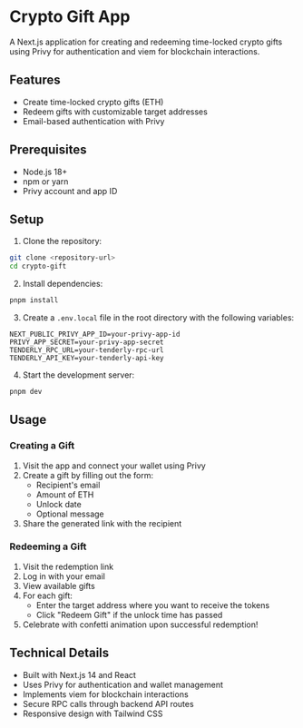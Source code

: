 # Crypto Gift App

A Next.js application for creating and redeeming time-locked crypto gifts using Privy for authentication and viem for blockchain interactions.

## Features

- Create time-locked crypto gifts (ETH)
- Redeem gifts with customizable target addresses
- Email-based authentication with Privy

## Prerequisites

- Node.js 18+
- npm or yarn
- Privy account and app ID

## Setup

1. Clone the repository:
```bash
git clone <repository-url>
cd crypto-gift
```

2. Install dependencies:
```bash
pnpm install
```

3. Create a `.env.local` file in the root directory with the following variables:
```
NEXT_PUBLIC_PRIVY_APP_ID=your-privy-app-id
PRIVY_APP_SECRET=your-privy-app-secret
TENDERLY_RPC_URL=your-tenderly-rpc-url
TENDERLY_API_KEY=your-tenderly-api-key
```


4. Start the development server:
```bash
pnpm dev
```

## Usage

### Creating a Gift

1. Visit the app and connect your wallet using Privy
2. Create a gift by filling out the form:
   - Recipient's email
   - Amount of ETH
   - Unlock date
   - Optional message
3. Share the generated link with the recipient

### Redeeming a Gift

1. Visit the redemption link
2. Log in with your email
3. View available gifts
4. For each gift:
   - Enter the target address where you want to receive the tokens
   - Click "Redeem Gift" if the unlock time has passed
5. Celebrate with confetti animation upon successful redemption!

## Technical Details

- Built with Next.js 14 and React
- Uses Privy for authentication and wallet management
- Implements viem for blockchain interactions
- Secure RPC calls through backend API routes
- Responsive design with Tailwind CSS
